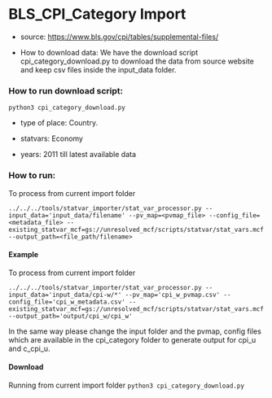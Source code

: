 # BLS_CPI_Category Import

- source: https://www.bls.gov/cpi/tables/supplemental-files/

- How to download data: We have the download script cpi_category_download.py to download the data from source website and keep csv files inside the input_data folder.
### How to run download script:
`python3 cpi_category_download.py`

- type of place: Country.

- statvars: Economy

- years: 2011 till latest available data


### How to run:
To process from current import folder

`../../../tools/statvar_importer/stat_var_processor.py --input_data='input_data/filename' --pv_map=<pvmap_file> --config_file=<metadata_file> --existing_statvar_mcf=gs://unresolved_mcf/scripts/statvar/stat_vars.mcf --output_path=<file_path/filename>`


#### Example

To process from current import folder

`../../../tools/statvar_importer/stat_var_processor.py --input_data='input_data/cpi-w/*' --pv_map='cpi_w_pvmap.csv' --config_file='cpi_w_metadata.csv' --existing_statvar_mcf=gs://unresolved_mcf/scripts/statvar/stat_vars.mcf --output_path='output/cpi_w/cpi_w'`

In the same way please change the input folder and the pvmap, config files which are available in the cpi_category folder to generate output for cpi_u and c_cpi_u.

#### Download
Running from current import folder
`python3 cpi_category_download.py`

